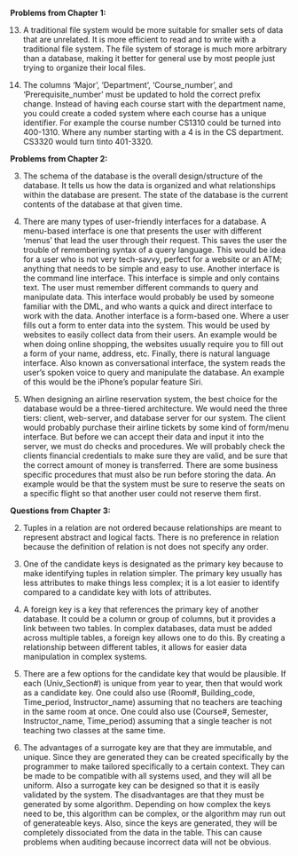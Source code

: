 **Problems from Chapter 1:**

13. A traditional file system would be more suitable for smaller sets of data that are unrelated. It is more efficient to read and to write with a traditional file system. The file system of storage is much more arbitrary than a database, making it better for general use by most people just trying to organize their local files.

14. The columns ‘Major’, ‘Department’, ‘Course_number’, and ‘Prerequisite_number’ must be updated to hold the correct prefix change.
Instead of having each course start with the department name, you could create a coded system where each course has a unique identifier. For example the course number CS1310 could be turned into 400-1310. Where any number starting with a 4 is in the CS department. CS3320 would turn tinto 401-3320. 


**Problems from Chapter 2:**

3. The schema of the database is the overall design/structure of the database. It tells us how the data is organized and what relationships within the database are present. The state of the database is the current contents of the database at that given time.

7. There are many types of user-friendly interfaces for a database. A menu-based interface is one that presents the user with different ‘menus’ that lead the user through their request. This saves the user the trouble of remembering syntax of a query language. This would be idea for a user who is not very tech-savvy, perfect for a website or an ATM; anything that needs to be simple and easy to use. Another interface is the command line interface. This interface is simple and only contains text. The user must remember different commands to query and manipulate data. This interface would probably be used by someone familiar with the DML, and who wants a quick and direct interface to work with the data. Another interface is a form-based one. Where a user fills out a form to enter data into the system. This would be used by websites to easily collect data from their users. An example would be when doing online shopping, the websites usually require you to fill out a form of your name, address, etc. Finally, there is natural language interface. Also known as conversational interface, the system reads the user’s spoken voice to query and manipulate the database. An example of this would be the iPhone’s popular feature Siri.

14. When designing an airline reservation system, the best choice for the database would be a three-tiered architecture. We would need the three tiers: client, web-server, and database server for our system. The client would probably purchase their airline tickets by some kind of form/menu interface. But before we can accept their data and input it into the server, we must do checks and procedures. We will probably check the clients financial credentials to make sure they are valid, and be sure that the correct amount of money is transferred. There are some business specific procedures that must also be run before storing the data. An example would be that the system must be sure to reserve the seats on a specific flight so that another user could not reserve them first. 

**Questions from Chapter 3:**

2. Tuples in a relation are not ordered because relationships are meant to represent abstract and logical facts. There is no preference in relation because the definition of relation is not does not specify any order. 

5. One of the candidate keys is designated as the primary key because to make identifying tuples in relation simpler. The primary key usually has less attributes to make things less complex; it is a lot easier to identify compared to a candidate key with lots of attributes.

9. A foreign key is a key that references the primary key of another database. It could be a column or group of columns, but it provides a link between two tables. In complex databases, data must be added across multiple tables, a foreign key allows one to do this. By creating a relationship between different tables, it allows for easier data manipulation in complex systems.

13. There are a few options for the candidate key that would be plausible. If each (Univ_Section#) is unique from year to year, then that would work as a candidate key. One could also use (Room#, Building_code, Time_period, Instructor_name) assuming that no teachers are teaching in the same room at once. One could also use (Course#, Semester, Instructor_name, Time_period) assuming that a single teacher is not teaching two classes at the same time. 

20. The advantages of a surrogate key are that they are immutable, and unique. Since they are generated they can be created specifically by the programmer to make tailored specifically to a certain context. They can be made to be compatible with all systems used, and they will all be uniform. Also a surrogate key can be designed so that it is easily validated by the system. The disadvantages are that they must be generated by some algorithm. Depending on how complex the keys need to be, this algorithm can be complex, or the algorithm may run out of generateable keys. Also, since the keys are generated, they will be completely dissociated from the data in the table. This can cause problems when auditing because incorrect data will not be obvious. 
